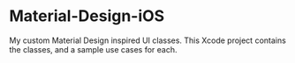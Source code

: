 # Material-Design-iOS

My custom Material Design inspired UI classes. This Xcode project contains the classes, and a sample use cases for each.
